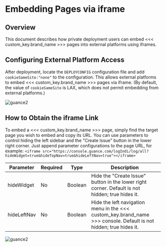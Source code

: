 # Embedding Pages via iframe

## Overview

This document describes how private deployment users can embed <<< custom_key.brand_name >>> pages into external platforms using iframes.

## Configuring External Platform Access

After deployment, locate the `DEPLOYCONFIG` configuration file and add `cookieSameSite:"none"` to the configuration. This allows external platforms to embed <<< custom_key.brand_name >>> pages via iframe. (By default, the value of `cookieSameSite` is LAX, which does not permit embedding from external platforms.)

![guance2](img/deployconfig.png)

## How to Obtain the iframe Link

To embed a <<< custom_key.brand_name >>> page, simply find the target page you wish to embed and copy its URL. You can use parameters to control hiding the left sidebar and the "Create Issue" button in the lower right corner. Just append parameter configurations to the page URL, for example: `<iframe src="https://console.guance.com/logIndi/log/all?hideWidget=true&hideTopNav=true&hideLeftNav=true"></iframe>`

| Parameter     | Required | Type    | Description |
| ------------- | -------- | ------- | ------------------------------------------------------------------- |
| hideWidget    | No       | Boolean | Hide the "Create Issue" button in the lower right corner. Default is not hidden; true hides it. |
| hideLeftNav   | No       | Boolean | Hide the left navigation menu in the <<< custom_key.brand_name >>> console. Default is not hidden; true hides it. |

![guance2](img/iframe-hidewidget.png)